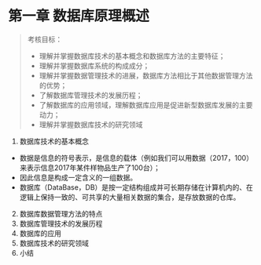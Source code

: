 # 第一章 数据库原理概述
>考核目标：
>
>- 理解并掌握数据库技术的基本概念和数据库方法的主要特征；
>- 理解并掌握数据库系统的构成成分；
>- 理解并掌握数据管理技术的进展，数据库方法相比于其他数据管理方法的优势；
>- 了解数据库管理技术的发展历程；
>- 了解数据库的应用领域，理解数据库应用是促进新型数据库发展的主要动力；
>- 理解并掌握数据库技术的研究领域

1. 数据库技术的基本概念
 - 数据是信息的符号表示，是信息的载体（例如我们可以用数据（2017，100）来表示信息2017年某件样物品生产了100台）；
 - 因此信息是构成一定含义的一组数据。
 - 数据库（DataBase，DB）是按一定结构组成并可长期存储在计算机内的、在逻辑上保持一致的、可共享的大量相关数据的集合，是存放数据的仓库。
2. 数据库数据管理方法的特点
3. 数据库管理技术的发展历程
4. 数据库的应用
5. 数据库技术的研究领域
6. 小结